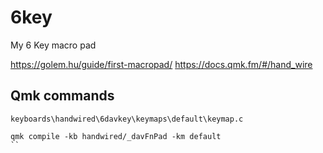 # 6key

My 6 Key macro pad

https://golem.hu/guide/first-macropad/
https://docs.qmk.fm/#/hand_wire


## Qmk commands
```
keyboards\handwired\6davkey\keymaps\default\keymap.c

qmk compile -kb handwired/_davFnPad -km default
``